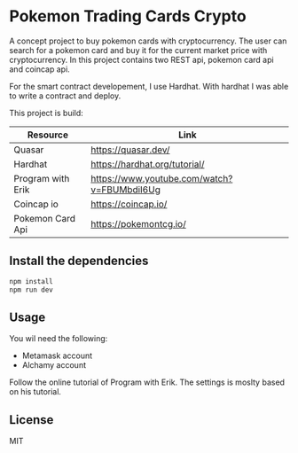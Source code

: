 # Pokemon Trading Cards Crypto

A concept project to buy pokemon cards with cryptocurrency. The user can search for a pokemon card and buy it for the current market price with cryptocurrency. In this project contains two REST api, pokemon card api and coincap api.

For the smart contract developement, I use Hardhat. With hardhat I was able to write a contract and deploy.

This project is build:

| Resource          | Link                                        |
| ----------------- | ------------------------------------------- |
| Quasar            | https://quasar.dev/                         |
| Hardhat           | https://hardhat.org/tutorial/               |
| Program with Erik | https://www.youtube.com/watch?v=FBUMbdiI6Ug |
| Coincap io        | https://coincap.io/                         |
| Pokemon Card Api  | https://pokemontcg.io/                      |

## Install the dependencies

```bash
npm install
npm run dev
```

## Usage

You wil need the following:

- Metamask account
- Alchamy account

Follow the online tutorial of Program with Erik. The settings is moslty based on his tutorial.

## License

MIT
